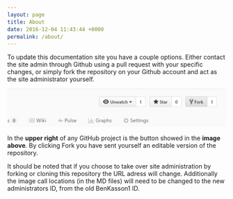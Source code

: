 ```yaml
---
layout: page
title: About
date: 2016-12-04 11:43:44 +0000
permalink: /about/
---
```


To update this documentation site you have a couple options. Either contact the site admin through Github using a pull request with your specific changes, or simply fork the repository on your Github account and act as the site administrator yourself.

![Fork GitHub](https://github.com/BenKasson1/DocumentationAg2/blob/master/docs/assets/images/GHFork.png?raw=true")

In the **upper right** of any GitHub project is the button showed in the **image above**. By clicking Fork you have sent yourself an editable version of the repository. 

It should be noted that if you choose to take over site administration by forking or cloning this repository the URL adress will change.
Additionally the image call locations (in the MD files) will need to be changed to the new administrators ID, from the old BenKasson1 ID.
